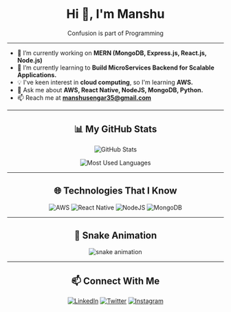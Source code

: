 <h1 align="center">Hi 👋, I'm Manshu</h1>

<p align="center">Confusion is part of Programming</p>

---

- 🔭 I’m currently working on **MERN (MongoDB, Express.js, React.js, Node.js)**  
- 🌱 I’m currently learning to **Build MicroServices Backend for Scalable Applications.**  
- 💡 I've keen interest in **cloud computing**, so I'm learning **AWS.**  
- 💬 Ask me about **AWS, React Native, NodeJS, MongoDB, Python.**  
- 📫 Reach me at **manshusengar35@gmail.com**  

---

<h2 align="center">📊 My GitHub Stats</h2>

<p align="center">
  <img src="https://github-readme-stats.vercel.app/api?username=ManshuSengar&show_icons=true&theme=radical" alt="GitHub Stats" />
</p>

<p align="center">
  <img src="https://github-readme-stats.vercel.app/api/top-langs/?username=ManshuSengar&layout=compact&theme=radical" alt="Most Used Languages" />
</p>

---

<h2 align="center">🌐 Technologies That I Know</h2>
<p align="center">
  <img src="https://img.icons8.com/color/48/000000/aws.png" alt="AWS" />
  <img src="https://img.icons8.com/color/48/000000/react-native.png" alt="React Native" />
  <img src="https://img.icons8.com/color/48/000000/nodejs.png" alt="NodeJS" />
  <img src="https://img.icons8.com/color/48/000000/mongodb.png" alt="MongoDB" />
  <!-- Add icons as needed -->
</p>

---

<h2 align="center">🐍 Snake Animation</h2>
<p align="center">
  <img src="https://github.com/ManshuSengar/ManshuSengar/blob/output/github-contribution-grid-snake.svg" alt="snake animation" />
</p>

---

<h2 align="center">📫 Connect With Me</h2>
<p align="center">
  <a href="https://linkedin.com/in/ManshuSengar"><img src="https://img.icons8.com/color/48/000000/linkedin.png" alt="LinkedIn"/></a>
  <a href="https://twitter.com/ManshuSengar"><img src="https://img.icons8.com/color/48/000000/twitter.png" alt="Twitter"/></a>
  <a href="https://instagram.com/ManshuSengar"><img src="https://img.icons8.com/color/48/000000/instagram-new.png" alt="Instagram"/></a>
</p>
